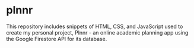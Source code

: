 # plnnr
This repository includes snippets of HTML, CSS, and JavaScript used to create my personal project, Plnnr - an online academic planning app using the Google Firestore API for its database.
